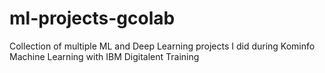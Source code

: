 # ml-projects-gcolab

Collection of multiple ML and Deep Learning projects I did during Kominfo Machine Learning with IBM Digitalent Training
